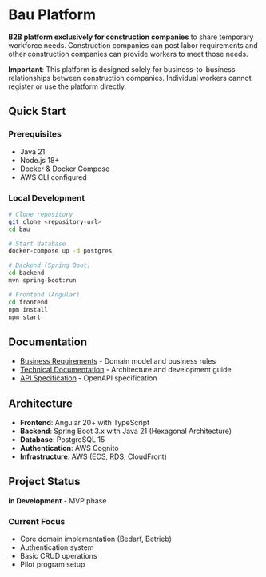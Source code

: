 # Bau Platform

**B2B platform exclusively for construction companies** to share temporary workforce needs. Construction companies can post labor requirements and other construction companies can provide workers to meet those needs.

**Important**: This platform is designed solely for business-to-business relationships between construction companies. Individual workers cannot register or use the platform directly.

## Quick Start

### Prerequisites
- Java 21
- Node.js 18+
- Docker & Docker Compose
- AWS CLI configured

### Local Development
```bash
# Clone repository
git clone <repository-url>
cd bau

# Start database
docker-compose up -d postgres

# Backend (Spring Boot)
cd backend
mvn spring-boot:run

# Frontend (Angular)
cd frontend
npm install
npm start
```

## Documentation

- [Business Requirements](doc/fach/fachlich.md) - Domain model and business rules
- [Technical Documentation](doc/tech/README.md) - Architecture and development guide
- [API Specification](api/) - OpenAPI specification

## Architecture

- **Frontend**: Angular 20+ with TypeScript
- **Backend**: Spring Boot 3.x with Java 21 (Hexagonal Architecture)
- **Database**: PostgreSQL 15
- **Authentication**: AWS Cognito
- **Infrastructure**: AWS (ECS, RDS, CloudFront)

## Project Status

**In Development** - MVP phase

### Current Focus
- Core domain implementation (Bedarf, Betrieb)
- Authentication system
- Basic CRUD operations
- Pilot program setup